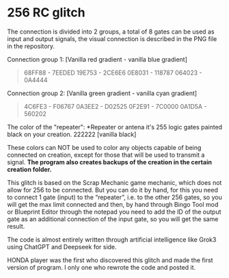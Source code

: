 # 256 RC glitch
The connection is divided into 2 groups, a total of 8 gates can be used as input and output signals, the visual connection is described in the PNG file in the repository.

Connection group 1:
[Vanilla red gradient - vanilla blue gradient]
> 68FF88 - 7EEDED 
> 19E753 - 2CE6E6
> 0E8031 - 118787
> 064023 - 0A4444

Connection group 2:
[Vanilla green gradient - vanilla cyan gradient]
> 4C6FE3 - F06767
> 0A3EE2 - D02525
> 0F2E91 - 7C0000
> 0A1D5A - 560202

The color of the "repeater":
*Repeater or antena it's 255 logic gates painted black on your creation.
222222 [vanilla black] 


These colors can NOT be used to color any objects capable of being connected on creation, except for those that will be used to transmit a signal.
**The program also creates backups of the creation in the certain creation folder.**

This glitch is based on the Scrap Mechanic game mechanic, which does not allow for 256 to be connected. But you can do it by hand, for this you need to connect 1 gate (input) to the “repeater”, i.e. to the other 256 gates, so you will get the max limit connected and then, by hand through Bingo Tool mod or Blueprint Editor through the notepad you need to add the ID of the output gate as an additional connection of the input gate, so you will get the same result.

The code is almost entirely written through artificial intelligence like Grok3 using ChatGPT and Deepseek for side.

HONDA player was the first who discovered this glitch and made the first version of program. I only one who rewrote the code and posted it. 
